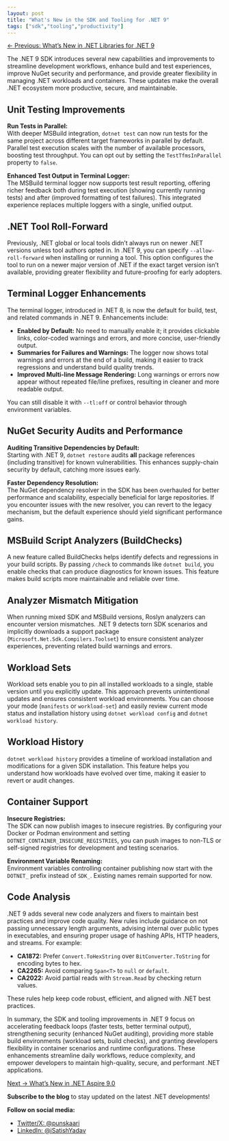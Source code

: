 ```yaml
---
layout: post
title: "What's New in the SDK and Tooling for .NET 9"
tags: ["sdk","tooling","productivity"]
---
```


[← Previous: What’s New in .NET Libraries for .NET 9](/8-whats-new-in-dotnet-libraries-for-dotnet-9)

The .NET 9 SDK introduces several new capabilities and improvements to streamline development workflows, enhance build and test experiences, improve NuGet security and performance, and provide greater flexibility in managing .NET workloads and containers. These updates make the overall .NET ecosystem more productive, secure, and maintainable.

## Unit Testing Improvements

**Run Tests in Parallel:**  
With deeper MSBuild integration, `dotnet test` can now run tests for the same project across different target frameworks in parallel by default. Parallel test execution scales with the number of available processors, boosting test throughput. You can opt out by setting the `TestTfmsInParallel` property to `false`.

**Enhanced Test Output in Terminal Logger:**  
The MSBuild terminal logger now supports test result reporting, offering richer feedback both during test execution (showing currently running tests) and after (improved formatting of test failures). This integrated experience replaces multiple loggers with a single, unified output.

## .NET Tool Roll-Forward

Previously, .NET global or local tools didn’t always run on newer .NET versions unless tool authors opted in. In .NET 9, you can specify `--allow-roll-forward` when installing or running a tool. This option configures the tool to run on a newer major version of .NET if the exact target version isn’t available, providing greater flexibility and future-proofing for early adopters.

## Terminal Logger Enhancements

The terminal logger, introduced in .NET 8, is now the default for build, test, and related commands in .NET 9. Enhancements include:

- **Enabled by Default:** No need to manually enable it; it provides clickable links, color-coded warnings and errors, and more concise, user-friendly output.
- **Summaries for Failures and Warnings:** The logger now shows total warnings and errors at the end of a build, making it easier to track regressions and understand build quality trends.
- **Improved Multi-line Message Rendering:** Long warnings or errors now appear without repeated file/line prefixes, resulting in cleaner and more readable output.

You can still disable it with `--tl:off` or control behavior through environment variables.

## NuGet Security Audits and Performance

**Auditing Transitive Dependencies by Default:**  
Starting with .NET 9, `dotnet restore` audits **all** package references (including transitive) for known vulnerabilities. This enhances supply-chain security by default, catching more issues early.

**Faster Dependency Resolution:**  
The NuGet dependency resolver in the SDK has been overhauled for better performance and scalability, especially beneficial for large repositories. If you encounter issues with the new resolver, you can revert to the legacy mechanism, but the default experience should yield significant performance gains.

## MSBuild Script Analyzers (BuildChecks)

A new feature called BuildChecks helps identify defects and regressions in your build scripts. By passing `/check` to commands like `dotnet build`, you enable checks that can produce diagnostics for known issues. This feature makes build scripts more maintainable and reliable over time.

## Analyzer Mismatch Mitigation

When running mixed SDK and MSBuild versions, Roslyn analyzers can encounter version mismatches. .NET 9 detects torn SDK scenarios and implicitly downloads a support package (`Microsoft.Net.Sdk.Compilers.Toolset`) to ensure consistent analyzer experiences, preventing related build warnings and errors.

## Workload Sets

Workload sets enable you to pin all installed workloads to a single, stable version until you explicitly update. This approach prevents unintentional updates and ensures consistent workload environments. You can choose your mode (`manifests` or `workload-set`) and easily review current mode status and installation history using `dotnet workload config` and `dotnet workload history`.

## Workload History

`dotnet workload history` provides a timeline of workload installation and modifications for a given SDK installation. This feature helps you understand how workloads have evolved over time, making it easier to revert or audit changes.

## Container Support

**Insecure Registries:**  
The SDK can now publish images to insecure registries. By configuring your Docker or Podman environment and setting `DOTNET_CONTAINER_INSECURE_REGISTRIES`, you can push images to non-TLS or self-signed registries for development and testing scenarios.

**Environment Variable Renaming:**  
Environment variables controlling container publishing now start with the `DOTNET_` prefix instead of `SDK_`. Existing names remain supported for now.

## Code Analysis

.NET 9 adds several new code analyzers and fixers to maintain best practices and improve code quality. New rules include guidance on not passing unnecessary length arguments, advising internal over public types in executables, and ensuring proper usage of hashing APIs, HTTP headers, and streams. For example:

- **CA1872:** Prefer `Convert.ToHexString` over `BitConverter.ToString` for encoding bytes to hex.
- **CA2265:** Avoid comparing `Span<T>` to `null` or `default`.
- **CA2022:** Avoid partial reads with `Stream.Read` by checking return values.

These rules help keep code robust, efficient, and aligned with .NET best practices.

In summary, the SDK and tooling improvements in .NET 9 focus on accelerating feedback loops (faster tests, better terminal output), strengthening security (enhanced NuGet auditing), providing more stable build environments (workload sets, build checks), and granting developers flexibility in container scenarios and runtime configurations. These enhancements streamline daily workflows, reduce complexity, and empower developers to maintain high-quality, secure, and performant .NET applications.

[Next → What’s New in .NET Aspire 9.0](/10-whats-new-in-dotnet-aspire-9-0)

**Subscribe to the blog** to stay updated on the latest .NET developments!

**Follow on social media:**

- [Twitter/X: @punskaari](https://twitter.com/punskaari)
- [LinkedIn: @iSatishYadav](https://www.linkedin.com/in/iSatishYadav)